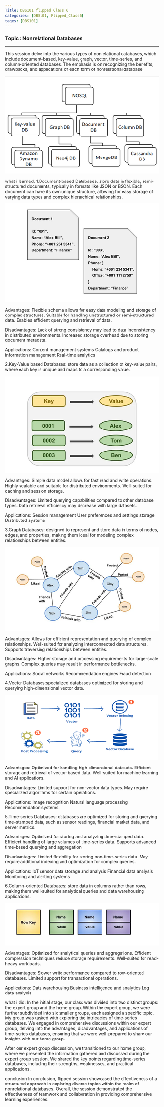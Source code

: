 ```yaml
---
Title: DBS101 flipped Class 6
categories: [DBS101, Flipped_Class6]
tages: [DBS101]
---
```


### Topic : Nonrelational Databases
----

This session delve into the various types of nonrelational databases, which include document-based, key-value, graph, vector, time-series, and column-oriented databases. The emphasis is on recognizing the benefits, drawbacks, and applications of each form of nonrelational database.

![alt text](image5.png)
 
what i learned:
1.Document-based Databases: store data in flexible, semi-structured documents, typically in formats like JSON or BSON. Each document can have its own unique structure, allowing for easy storage of varying data types and complex hierarchical relationships.

![alt text](image2.png)

Advantages:
Flexible schema allows for easy data modeling and storage of complex structures.
Suitable for handling unstructured or semi-structured data.
Enables efficient querying and retrieval of data.

Disadvantages:
Lack of strong consistency may lead to data inconsistency in distributed environments.
Increased storage overhead due to storing document metadata.

Applications:
Content management systems
Catalogs and product information management
Real-time analytics

2.Key-Value based Databases: store data as a collection of key-value pairs, where each key is unique and maps to a corresponding value.

![alt text](image1.png)

Advantages:
Simple data model allows for fast read and write operations.
Highly scalable and suitable for distributed environments.
Well-suited for caching and session storage.

Disadvantages:
Limited querying capabilities compared to other database types.
Data retrieval efficiency may decrease with large datasets.

Applications:
Session management
User preferences and settings storage
Distributed systems

3.Graph Databases: designed to represent and store data in terms of nodes, edges, and properties, making them ideal for modeling complex relationships between entities. 

![alt text](image3.png)

Advantages:
Allows for efficient representation and querying of complex relationships.
Well-suited for analyzing interconnected data structures.
Supports traversing relationships between entities.

Disadvantages:
Higher storage and processing requirements for large-scale graphs.
Complex queries may result in performance bottlenecks.

Applications:
Social networks
Recommendation engines
Fraud detection

4.Vector Databases:specialized databases optimized for storing and querying high-dimensional vector data. 

![alt text](image6.png)

Advantages:
Optimized for handling high-dimensional datasets.
Efficient storage and retrieval of vector-based data.
Well-suited for machine learning and AI applications.

Disadvantages:
Limited support for non-vector data types.
May require specialized algorithms for certain operations.

Applications:
Image recognition
Natural language processing
Recommendation systems

5.Time-series Databases: databases are optimized for storing and querying time-stamped data, such as sensor readings, financial market data, and server metrics. 

Advantages:
Optimized for storing and analyzing time-stamped data.
Efficient handling of large volumes of time-series data.
Supports advanced time-based querying and aggregation.

Disadvantages:
Limited flexibility for storing non-time-series data.
May require additional indexing and optimization for complex queries.

Applications:
IoT sensor data storage and analysis
Financial data analysis
Monitoring and alerting systems

6.Column-oriented Databases: store data in columns rather than rows, making them well-suited for analytical queries and data warehousing applications.

![alt text](image4.png)

Advantages:
Optimized for analytical queries and aggregations.
Efficient compression techniques reduce storage requirements.
Well-suited for read-heavy workloads.

Disadvantages:
Slower write performance compared to row-oriented databases.
Limited support for transactional operations.

Applications:
Data warehousing
Business intelligence and analytics
Log data analysis

what i did:
In the initial stage, our class was divided into two distinct groups: the expert group and the home group. Within the expert group, we were further subdivided into six smaller groups, each assigned a specific topic. My group was tasked with exploring the intricacies of time-series databases. We engaged in comprehensive discussions within our expert group, delving into the advantages, disadvantages, and applications of time-series databases, ensuring that we were well-prepared to share our insights with our home group.

After our expert group discussion, we transitioned to our home group, where we presented the information gathered and discussed during the expert group session. We shared the key points regarding time-series databases, including their strengths, weaknesses, and practical applications.

conclusion
In conclusion, flipped session showcased the effectiveness of a structured approach in exploring diverse topics within the realm of nonrelational databases. Overall, the session demonstrated the effectiveness of teamwork and collaboration in providing comprehensive learning experiences.